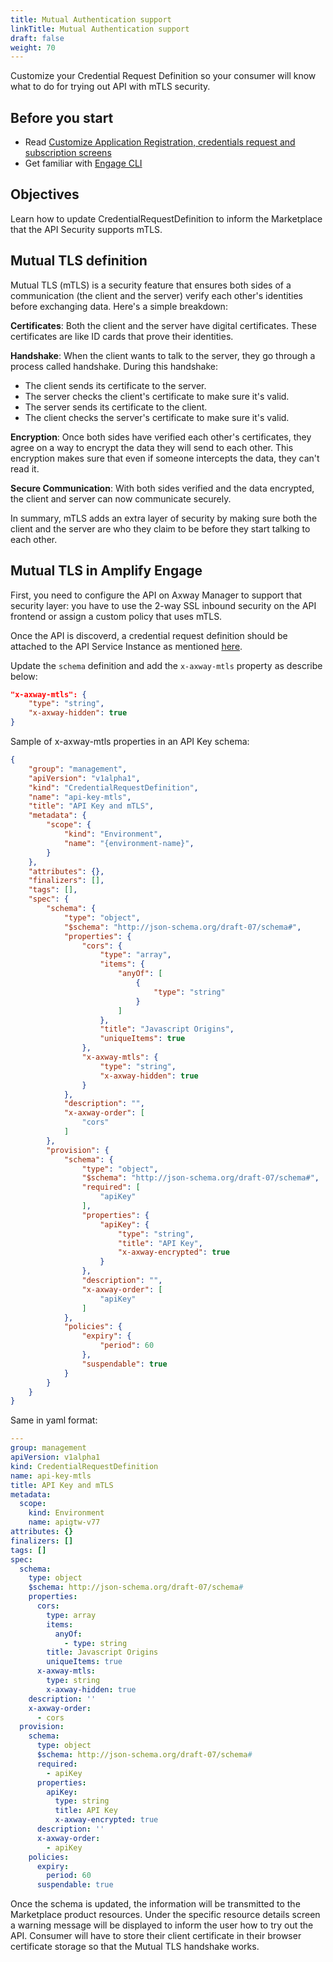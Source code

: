 ```yaml
---
title: Mutual Authentication support
linkTitle: Mutual Authentication support
draft: false
weight: 70
---
```


Customize your Credential Request Definition so your consumer will know what to do for trying out API with mTLS security.

## Before you start

* Read [Customize Application Registration, credentials request and subscription screens](/docs/integrate_with_central/customize_ard_crd)
* Get familiar with [Engage CLI](/docs/integrate_with_central/cli_central)

## Objectives

Learn how to update CredentialRequestDefinition to inform the Marketplace that the API Security supports mTLS.

## Mutual TLS definition

Mutual TLS (mTLS) is a security feature that ensures both sides of a communication (the client and the server) verify each other's identities before exchanging data. Here's a simple breakdown:

**Certificates**: Both the client and the server have digital certificates. These certificates are like ID cards that prove their identities.

**Handshake**: When the client wants to talk to the server, they go through a process called handshake. During this handshake:

* The client sends its certificate to the server.
* The server checks the client's certificate to make sure it's valid.
* The server sends its certificate to the client.
* The client checks the server's certificate to make sure it's valid.

**Encryption**: Once both sides have verified each other's certificates, they agree on a way to encrypt the data they will send to each other. This encryption makes sure that even if someone intercepts the data, they can't read it.

**Secure Communication**: With both sides verified and the data encrypted, the client and server can now communicate securely.

In summary, mTLS adds an extra layer of security by making sure both the client and the server are who they claim to be before they start talking to each other.

## Mutual TLS in Amplify Engage

First, you need to configure the API on Axway Manager to support that security layer: you have to use the 2-way SSL inbound security on the API frontend or assign a custom policy that uses mTLS.

Once the API is discoverd, a credential request definition should be attached to the API Service Instance as mentioned [here](/docs/integrate_with_central/customize_ard_crd#customize-credential-request-screen).

Update the `schema` definition and add the `x-axway-mtls` property as describe below:

```json
"x-axway-mtls": {
    "type": "string",
    "x-axway-hidden": true
}  
```

Sample of x-axway-mtls properties in an API Key schema:

```json
{
    "group": "management",
    "apiVersion": "v1alpha1",
    "kind": "CredentialRequestDefinition",
    "name": "api-key-mtls",
    "title": "API Key and mTLS",
    "metadata": {
        "scope": {
            "kind": "Environment",
            "name": "{environment-name}",
        }
    },
    "attributes": {},
    "finalizers": [],
    "tags": [],
    "spec": {
        "schema": {
            "type": "object",
            "$schema": "http://json-schema.org/draft-07/schema#",
            "properties": {
                "cors": {
                    "type": "array",
                    "items": {
                        "anyOf": [
                            {
                                "type": "string"
                            }
                        ]
                    },
                    "title": "Javascript Origins",
                    "uniqueItems": true
                },
                "x-axway-mtls": {
                    "type": "string",
                    "x-axway-hidden": true
                } 
            },
            "description": "",
            "x-axway-order": [
                "cors"
            ]
        },
        "provision": {
            "schema": {
                "type": "object",
                "$schema": "http://json-schema.org/draft-07/schema#",
                "required": [
                    "apiKey"
                ],
                "properties": {
                    "apiKey": {
                        "type": "string",
                        "title": "API Key",
                        "x-axway-encrypted": true
                    }
                },
                "description": "",
                "x-axway-order": [
                    "apiKey"
                ]
            },
            "policies": {
                "expiry": {
                    "period": 60
                },
                "suspendable": true
            }
        }
    }
}
```

Same in yaml format:

```yaml
---
group: management
apiVersion: v1alpha1
kind: CredentialRequestDefinition
name: api-key-mtls
title: API Key and mTLS
metadata:
  scope:
    kind: Environment
    name: apigtw-v77
attributes: {}
finalizers: []
tags: []
spec:
  schema:
    type: object
    $schema: http://json-schema.org/draft-07/schema#
    properties:
      cors:
        type: array
        items:
          anyOf:
            - type: string
        title: Javascript Origins
        uniqueItems: true
      x-axway-mtls:
        type: string
        x-axway-hidden: true
    description: ''
    x-axway-order:
      - cors
  provision:
    schema:
      type: object
      $schema: http://json-schema.org/draft-07/schema#
      required:
        - apiKey
      properties:
        apiKey:
          type: string
          title: API Key
          x-axway-encrypted: true
      description: ''
      x-axway-order:
        - apiKey
    policies:
      expiry:
        period: 60
      suspendable: true
```

Once the schema is updated, the information will be transmitted to the Marketplace product resources. Under the specific resource details screen a warning message will be displayed to inform the user how to try out the API. Consumer will have to store their client certificate in their browser certificate storage so that the Mutual TLS handshake works.